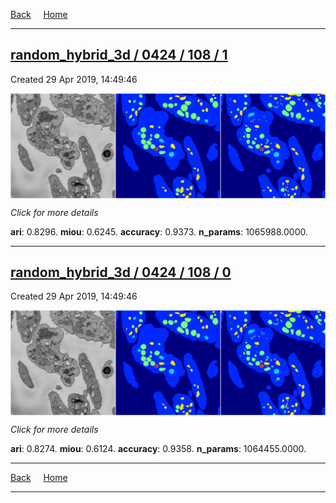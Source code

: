 
[Back](..)&nbsp;&nbsp;&nbsp;&nbsp;&nbsp;[Home](https://leapmanlab.github.io/snapshots)

---

<div class="summary"><a href="1"><h2>random_hybrid_3d / 0424 / 108 / 1</h2></a><p>Created 29 Apr 2019, 14:49:46
</p><a href="1"><img src="1/media/summary.png" align="center"></a><p>
<i>Click for more details</i>
</p></div>

**ari**: 0.8296. **miou**: 0.6245. **accuracy**: 0.9373. **n_params**: 1065988.0000. 

---

<div class="summary"><a href="0"><h2>random_hybrid_3d / 0424 / 108 / 0</h2></a><p>Created 29 Apr 2019, 14:49:46
</p><a href="0"><img src="0/media/summary.png" align="center"></a><p>
<i>Click for more details</i>
</p></div>

**ari**: 0.8274. **miou**: 0.6124. **accuracy**: 0.9358. **n_params**: 1064455.0000. 

---

[Back](..)&nbsp;&nbsp;&nbsp;&nbsp;&nbsp;[Home](https://leapmanlab.github.io/snapshots)

---